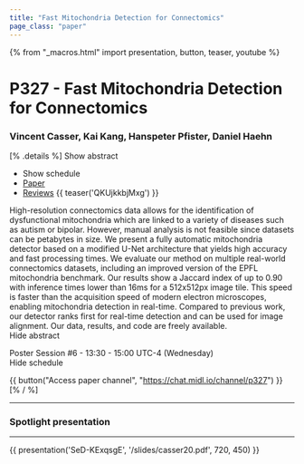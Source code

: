 ```yaml
---
title: "Fast Mitochondria Detection for Connectomics"
page_class: "paper"
---
```


{% from "_macros.html" import presentation, button, teaser, youtube %}

# P327 - Fast Mitochondria Detection for Connectomics

### Vincent Casser, Kai Kang, Hanspeter Pfister, Daniel Haehn

[% .details %]
<a class="toggle_visibility" data-selector=".abstract" data-level="3">Show abstract</a>
- <a class="toggle_visibility" data-selector=".schedule" data-level="3">Show schedule</a>
- <a href="https://openreview.net/pdf?id=dGd1Z9CHAg">Paper</a>
- <a href="https://openreview.net/forum?id=dGd1Z9CHAg">Reviews</a>
{{ teaser('QKUjkkbjMxg') }}

<p>
    <span class="abstract">
        High-resolution connectomics data allows for the identification of dysfunctional mitochondria which are linked to a variety of diseases such as autism or bipolar. However, manual analysis is not feasible since datasets can be petabytes in size. We present a fully automatic mitochondria detector based on a modified U-Net architecture that yields high accuracy and fast processing times. We evaluate our method on multiple real-world connectomics datasets, including an improved version of the EPFL mitochondria benchmark. Our results show a Jaccard index of up to 0.90 with inference times lower than 16ms for a 512x512px image tile. This speed is faster than the acquisition speed of modern electron microscopes, enabling mitochondria detection in real-time. Compared to previous work, our detector ranks first for real-time detection and can be used for image alignment. Our data, results, and code are freely available. 
        <br>
        <span class="actions"><a class="toggle_visibility" data-level="2">Hide abstract</a></span>
    </span>
</p>

<p>
    <span class="schedule">
        Poster Session #6  - 13:30 - 15:00 UTC-4 (Wednesday)
        <br>
        <span class="actions"><a class="toggle_visibility" data-level="2">Hide schedule</a></span>
    </span>
</p>

{{ button("Access paper channel", "https://chat.midl.io/channel/p327") }}
[% / %]

---


### Spotlight presentation

---

{{ presentation('SeD-KExqsgE', '/slides/casser20.pdf', 720, 450) }}